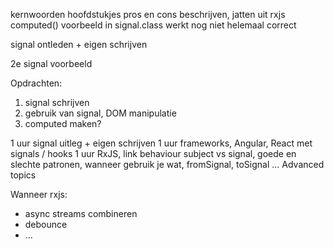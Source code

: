 kernwoorden hoofdstukjes
pros en cons beschrijven, jatten uit rxjs
computed() voorbeeld in signal.class werkt nog niet helemaal correct

signal ontleden + eigen schrijven

2e signal voorbeeld

Opdrachten:

1. signal schrijven
2. gebruik van signal, DOM manipulatie
3. computed maken?

1 uur signal uitleg + eigen schrijven
1 uur frameworks, Angular, React met signals / hooks
1 uur RxJS, link behaviour subject vs signal, goede en slechte patronen, wanneer gebruik je wat, fromSignal, toSignal ...
Advanced topics

Wanneer rxjs:

- async streams combineren
- debounce
- ...
